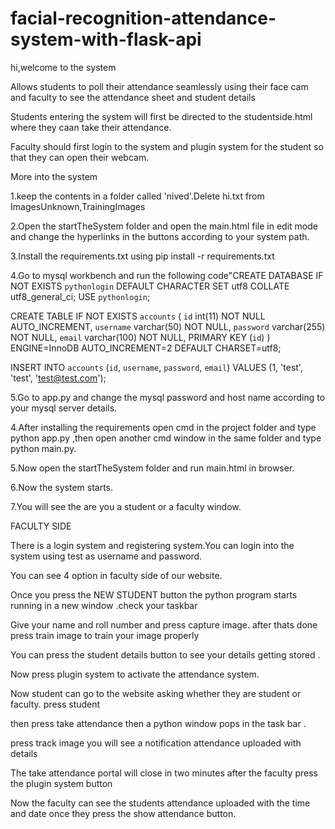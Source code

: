 # facial-recognition-attendance-system-with-flask-api
hi,welcome to the system

Allows students to poll their attendance seamlessly using their face cam and faculty to see the attendance sheet and student details

Students entering the system will first be directed to the studentside.html where they caan take their attendance.

Faculty should first login to the system and plugin system for the student so that they can open their webcam.

More into the system 


1.keep the contents in a folder called 'nived'.Delete hi.txt from ImagesUnknown,TrainingImages 


2.Open the startTheSystem folder and open the main.html file in edit mode and change the hyperlinks in the buttons according to your system path.


3.Install the requirements.txt using pip install -r requirements.txt 

4.Go to mysql workbench and run the following code"CREATE DATABASE IF NOT EXISTS `pythonlogin` DEFAULT CHARACTER SET utf8 COLLATE utf8_general_ci;
USE `pythonlogin`;

CREATE TABLE IF NOT EXISTS `accounts` (
	`id` int(11) NOT NULL AUTO_INCREMENT,
  	`username` varchar(50) NOT NULL,
  	`password` varchar(255) NOT NULL,
  	`email` varchar(100) NOT NULL,
    PRIMARY KEY (`id`)
) ENGINE=InnoDB AUTO_INCREMENT=2 DEFAULT CHARSET=utf8;

INSERT INTO `accounts` (`id`, `username`, `password`, `email`) VALUES (1, 'test', 'test', 'test@test.com');


5.Go to app.py and change the mysql password and host name according to your mysql server details.


4.After installing the requirements open cmd in the project folder and type python app.py ,then open another cmd window in the same folder and type python main.py.


5.Now open the startTheSystem folder and run main.html in browser.


6.Now the system starts.



7.You will see the are you a student or a faculty window.

FACULTY SIDE

There is a login system and registering system.You can login into the system using test as username and password.

You can see 4 option in faculty side of our website.

Once you press the NEW STUDENT button the python program starts running in a new window .check your taskbar

Give your name and roll number and press capture image.
after thats done press train image to train your image properly

You can press the student details button to see your details getting stored .

Now press plugin system to activate the attendance system.

Now student can go to the website asking whether they are student or faculty. press student

then press take attendance then a python window pops in the task bar .


press track image you will see a notification attendance uploaded with details


The take attendance portal will close in two minutes after the faculty press the plugin system button


Now the faculty can see the students attendance uploaded with the time and date once they press the show attendance button.



